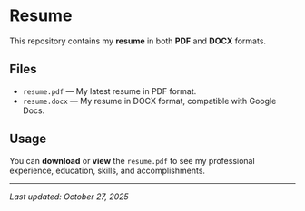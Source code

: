 # Resume

This repository contains my **resume** in both **PDF** and **DOCX** formats.  

## Files
- `resume.pdf` — My latest resume in PDF format.  
- `resume.docx` — My resume in DOCX format, compatible with Google Docs.  

## Usage
You can **download** or **view** the `resume.pdf` to see my professional experience, education, skills, and accomplishments.  

---

*Last updated: October 27, 2025*
